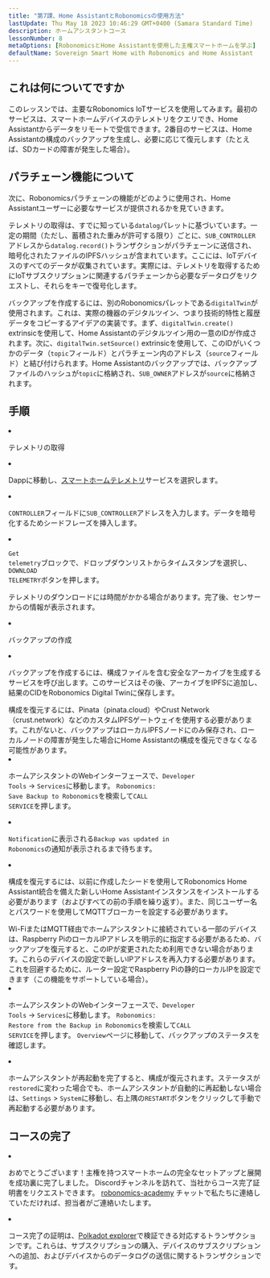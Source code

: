 ```yaml
---
title: "第7課、Home AssistantとRobonomicsの使用方法"
lastUpdate: Thu May 18 2023 10:46:29 GMT+0400 (Samara Standard Time)
description: ホームアシスタントコース
lessonNumber: 8
metaOptions: [RobonomicsとHome Assistantを使用した主権スマートホームを学ぶ]
defaultName: Sovereign Smart Home with Robonomics and Home Assistant
---
```


## これは何についてですか

このレッスンでは、主要なRobonomics IoTサービスを使用してみます。最初のサービスは、スマートホームデバイスのテレメトリをクエリでき、Home Assistantからデータをリモートで受信できます。2番目のサービスは、Home Assistantの構成のバックアップを生成し、必要に応じて復元します（たとえば、SDカードの障害が発生した場合）。


## パラチェーン機能について

次に、Robonomicsパラチェーンの機能がどのように使用され、Home Assistantユーザーに必要なサービスが提供されるかを見ていきます。 

テレメトリの取得は、すでに知っている<code>datalog</code>パレットに基づいています。一定の期間（ただし、蓄積された重みが許可する限り）ごとに、<code>SUB_CONTROLLER</code>アドレスから<code>datalog.record()</code>トランザクションがパラチェーンに送信され、暗号化されたファイルのIPFSハッシュが含まれています。ここには、IoTデバイスのすべてのデータが収集されています。実際には、テレメトリを取得するためにIoTサブスクリプションに関連するパラチェーンから必要なデータログをリクエストし、それらをキーで復号化します。

バックアップを作成するには、別のRobonomicsパレットである<code>digitalTwin</code>が使用されます。これは、実際の機器のデジタルツイン、つまり技術的特性と履歴データをコピーするアイデアの実装です。まず、<code>digitalTwin.create()</code> extrinsicを使用して、Home Assistantのデジタルツイン用の一意のIDが作成されます。次に、<code>digitalTwin.setSource()</code> extrinsicを使用して、このIDがいくつかのデータ（<code>topic</code>フィールド）とパラチェーン内のアドレス（<code>source</code>フィールド）と結び付けられます。Home Assistantのバックアップでは、バックアップファイルのハッシュが<code>topic</code>に格納され、<code>SUB_OWNER</code>アドレスが<code>source</code>に格納されます。

## 手順

<List type="numbers">

<li>

テレメトリの取得

<List>


<li>

Dappに移動し、[スマートホームテレメトリ](https://dapp.robonomics.network/#/smarthome-telemetry)サービスを選択します。

<LessonVideo  :videos="[{src: 'https://crustipfs.info/ipfs/Qmao9RoWcKo2qs4PAGtm5gqHzyAHJcpDqNLgciU35FJeVm', type:'mp4'}]" />

</li>

<li>

<code>CONTROLLER</code>フィールドに<code>SUB_CONTROLLER</code>アドレスを入力します。データを暗号化するためシードフレーズを挿入します。

</li>

<li>

<code>Get telemetry</code>ブロックで、ドロップダウンリストからタイムスタンプを選択し、<code>DOWNLOAD TELEMETRY</code>ボタンを押します。


テレメトリのダウンロードには時間がかかる場合があります。完了後、センサーからの情報が表示されます。

</li>
</List>
</li>


<li>

バックアップの作成

<List>

<li>

バックアップを作成するには、構成ファイルを含む安全なアーカイブを生成するサービスを呼び出します。このサービスはその後、アーカイブをIPFSに追加し、結果のCIDをRobonomics Digital Twinに保存します。

<robo-academy-note type="warning" title="WARNING">
構成を復元するには、Pinata（pinata.cloud）やCrust Network（crust.network）などのカスタムIPFSゲートウェイを使用する必要があります。これがないと、バックアップはローカルIPFSノードにのみ保存され、ローカルノードの障害が発生した場合にHome Assistantの構成を復元できなくなる可能性があります。 
</robo-academy-note>

<LessonVideo  :videos="[{src: 'https://crustipfs.info/ipfs/QmVo91dLaAYgFDM1vrL2PYfAffM6SGGC59ZERbfHR44tqW', type:'mp4'}]" />

</li>

<li>

ホームアシスタントのWebインターフェースで、<code>Developer Tools</code> -> <code>Services</code>に移動します。 <code>Robonomics: Save Backup to Robonomics</code>を検索して<code>CALL SERVICE</code>を押します。

</li>

<li>

<code>Notification</code>に表示される<code>Backup was updated in Robonomics</code>の通知が表示されるまで待ちます。

</li>

<li>

構成を復元するには、以前に作成したシードを使用してRobonomics Home Assistant統合を備えた新しいHome Assistantインスタンスをインストールする必要があります（およびすべての前の手順を繰り返す）。また、同じユーザー名とパスワードを使用してMQTTブローカーを設定する必要があります。

<robo-academy-note type="warning" title="WARNING">
Wi-FiまたはMQTT経由でホームアシスタントに接続されている一部のデバイスは、Raspberry PiのローカルIPアドレスを明示的に指定する必要があるため、バックアップを復元すると、このIPが変更されたため利用できない場合があります。これらのデバイスの設定で新しいIPアドレスを再入力する必要があります。これを回避するために、ルーター設定でRaspberry Piの静的ローカルIPを設定できます（この機能をサポートしている場合）。
</robo-academy-note>

<LessonVideo  :videos="[{src: 'https://crustipfs.info/ipfs/QmWmnmkXUcPXsAnQzwN3UEuki2GMYnQDx3vhgjEypCU8aR', type:'mp4'}]" />


</li>

<li>

ホームアシスタントのWebインターフェースで、<code>Developer Tools</code> -> <code>Services</code>に移動します。 <code>Robonomics: Restore from the Backup in Robonomics</code>を検索して<code>CALL SERVICE</code>を押します。 <code>Overview</code>ページに移動して、バックアップのステータスを確認します。

</li>

<li>

ホームアシスタントが再起動を完了すると、構成が復元されます。ステータスが<code>restored</code>に変わった場合でも、ホームアシスタントが自動的に再起動しない場合は、<code>Settings</code> > <code>System</code>に移動し、右上隅の<code>RESTART</code>ボタンをクリックして手動で再起動する必要があります。

</li>

</List>
</li>

</List>

## コースの完了

<List>

<li class="flex"> 

おめでとうございます！主権を持つスマートホームの完全なセットアップと展開を成功裏に完了しました。 Discordチャンネルを訪れて、当社からコース完了証明書をリクエストできます。 [robonomics-academy](https://discord.com/channels/803947358492557312/803947358492557315) チャットで私たちに連絡していただければ、担当者がご連絡いたします。
</li>

<li class="flex">

コース完了の証明は、[Polkadot explorer](https://robonomics.subscan.io/)で検証できる対応するトランザクションです。これらは、サブスクリプションの購入、デバイスのサブスクリプションへの追加、およびデバイスからのデータログの送信に関するトランザクションです。

</li>

</List>